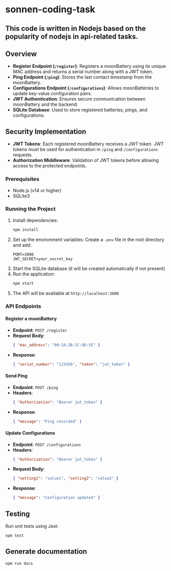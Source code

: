 # sonnen-coding-task

## This code is written in Nodejs based on the popularity of nodejs in api-related tasks.

## Overview
- **Register Endpoint (`/register`)**: Registers a moonBattery using its unique MAC address and returns a serial number along with a JWT token.
- **Ping Endpoint (`/ping`)**: Stores the last contact timestamp from the moonBattery.
- **Configurations Endpoint (`/configurations`)**: Allows moonBatteries to update key-value configuration pairs.
- **JWT Authentication**: Ensures secure communication between moonBattery and the backend.
- **SQLite Database**: Used to store registered batteries, pings, and configurations.

## Security Implementation
- **JWT Tokens**: Each registered moonBattery receives a JWT token. JWT tokens must be used for authentication in `/ping` and `/configurations` requests.
- **Authorization Middleware**: Validation of JWT tokens before allowing access to the protected endpoints.

### Prerequisites
- Node.js (v14 or higher)
- SQLite3

### Running the Project
1. Install dependencies:
   ```sh
   npm install
   ```
2. Set up the environment variables:
   Create a `.env` file in the root directory and add:
   ```env
   PORT=3000
   JWT_SECRET=your_secret_key
   ```
3. Start the SQLite database (it will be created automatically if not present)
4. Run the application:
   ```sh
   npm start
   ```
5. The API will be available at `http://localhost:3000`

### API Endpoints
#### Register a moonBattery
- **Endpoint**: `POST /register`
- **Request Body**:
  ```json
  { "mac_address": "00:1A:2B:3C:4D:5E" }
  ```
- **Response**:
  ```json
  { "serial_number": "123456", "token": "jwt_token" }
  ```

#### Send Ping
- **Endpoint**: `POST /ping`
- **Headers**:
  ```json
  { "Authorization": "Bearer jwt_token" }
  ```
- **Response**:
  ```json
  { "message": "Ping recorded" }
  ```

#### Update Configurations
- **Endpoint**: `POST /configurations`
- **Headers**:
  ```json
  { "Authorization": "Bearer jwt_token" }
  ```
- **Request Body**:
  ```json
  { "setting1": "value1", "setting2": "value2" }
  ```
- **Response**:
  ```json
  { "message": "Configuration updated" }
  ```

## Testing
Run unit tests using Jest:
```sh
npm test
```

## Generate documentation
```sh
npm run docs
```
